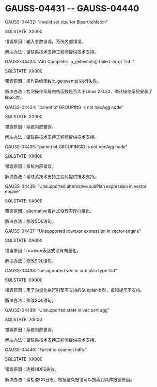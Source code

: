 # GAUSS-04431 -- GAUSS-04440

GAUSS-04432: "invalid set size for BipartiteMatch"

SQLSTATE: XX000

错误原因：输入参数错误，系统内部错误。

解决办法：请联系技术支持工程师提供技术支持。

GAUSS-04433: "AIO Completer io\_getevents\(\) failed: error %d ."

SQLSTATE: XX000

错误原因：操作系统函数io\_getevents\(\)执行失败。

解决办法：检测操作系统内核函数是否大于Linux 2.6.23，确认操作系统安装了libaio库。

GAUSS-04434: "parent of GROUPING is not VecAgg node"

SQLSTATE: XX000

错误原因：系统内部错误。

解决办法：请联系技术支持工程师提供技术支持。

GAUSS-04435: "parent of GROUPINGID is not VecAgg node"

SQLSTATE: XX000

错误原因：系统内部错误。

解决办法：请联系技术支持工程师提供技术支持。

GAUSS-04436: "Unsupported alternative subPlan expression in vector engine"

SQLSTATE: 0A000

错误原因：alternative表达式没有实现向量化。

解决办法：修改SQL语句。

GAUSS-04437: "Unsupported rowexpr expression in vector engine"

SQLSTATE: 0A000

错误原因：rowexpr表达式没有向量化。

解决办法：修改SQL语句。

GAUSS-04438: "unsupported vector sub plan type %d"

SQLSTATE: XX000

错误原因：用了向量化执行引擎不支持的Subplan类型，报错提示不支持。

解决办法：修改SQL语句。

GAUSS-04439: "Unsupported state in vec sort agg"

SQLSTATE: 20000

错误原因：系统内部错误。

解决办法：请联系技术支持工程师提供技术支持。

GAUSS-04440: "Failed to connect hdfs."

SQLSTATE: XX000

错误原因：连接HDFS失败。

解决办法：请检查CN日志，根据这条报错可以搜索到具体报错原因。

